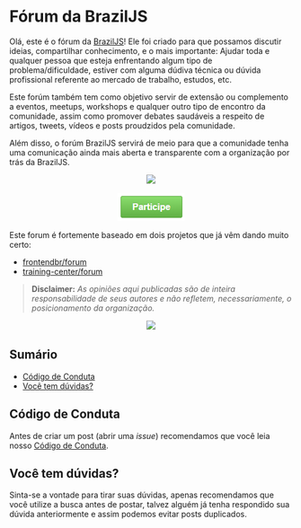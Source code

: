 # Fórum da BrazilJS

Olá, este é o fórum da [BrazilJS](https://braziljs.org/)! Ele foi criado para que possamos discutir ideias, compartilhar conhecimento, e o mais importante: Ajudar toda e qualquer pessoa que esteja enfrentando algum tipo de problema/dificuldade, estiver com alguma dúdiva técnica ou dúvida profissional referente ao mercado de trabalho, estudos, etc.  

Este forúm também tem como objetivo servir de extensão ou complemento a eventos, meetups, workshops e qualquer outro tipo de encontro da comunidade, assim como promover debates saudáveis a respeito de artigos, tweets, vídeos e posts proudzidos pela comunidade.  

Além disso, o forúm BrazilJS servirá de meio para que a comunidade tenha uma comunicação ainda mais aberta e transparente com a organização por trás da BrazilJS.  

<p align="center">
  <img src="https://braziljs.org/wp-content/themes/braziljs/assets/img/logos/braziljs-00508dcfc4.svg">
</p>

<p align="center">
  <a href="https://github.com/braziljs/forum/issues"><img src="btn.png?raw=true"></a>
</p>
 
Este forum é fortemente baseado em dois projetos que já vêm dando muito certo: 
- [frontendbr/forum](https://github.com/frontendbr/forum)
- [training-center/forum](https://github.com/training-center/forum)

> **Disclaimer:** _As opiniões aqui publicadas são de inteira responsabilidade de seus autores e não refletem, necessariamente, o posicionamento da organização._

<p align="center">
<a href="https://github.com/braziljs/forum/issues" alt="BrazilJS" width="119" /><img src="https://github.com/renanbastos93/forum/blob/feature/information-about-forum/btn.png?raw=true" /></a>
</p>

## Sumário
* [Código de Conduta](#código-de-conduta)
* [Você tem dúvidas?](#você-tem-dúvidas)

## Código de Conduta
 Antes de criar um post (abrir uma *issue*) recomendamos que você leia nosso [Código de Conduta](https://braziljs.org/coc/).

## Você tem dúvidas?
 Sinta-se a vontade para tirar suas dúvidas, apenas recomendamos que você utilize a busca antes de postar, talvez alguém já tenha respondido sua dúvida anteriormente e assim podemos evitar posts duplicados.
